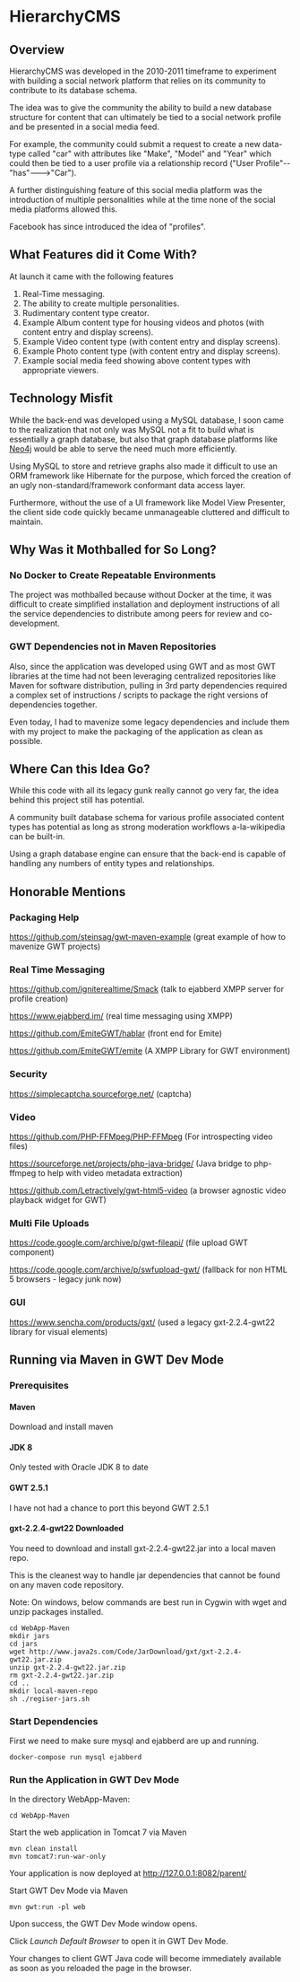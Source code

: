 HierarchyCMS
=================

Overview
--------

HierarchyCMS was developed in the 2010-2011 timeframe to experiment with building a social network platform that relies on its community to contribute to its database schema. 

The idea was to give the community the ability to build a new database structure for content that can ultimately be tied to a social network profile and be presented in a social media feed. 

For example, the community could submit a request to create a new data-type called "car" with attributes like "Make", "Model" and "Year" which could then be tied to a user profile via a relationship record ("User Profile"--"has"--->"Car"). 

A further distinguishing feature of this social media platform was the introduction of multiple personalities while at the time none of the social media platforms allowed this.  

Facebook has since introduced the idea of "profiles". 

## What Features did it Come With?

At launch it came with the following features

1. Real-Time messaging.
2. The ability to create multiple personalities. 
3. Rudimentary content type creator. 
4. Example Album content type for housing videos and photos (with content entry and display screens). 
5. Example Video content type (with content entry and display screens). 
6. Example Photo content type (with content entry and display screens). 
7. Example social media feed showing above content types with appropriate viewers.

## Technology Misfit

While the back-end was developed using a MySQL database, I soon came to the realization that not only was MySQL not a fit to build what is essentially a graph database, but also that graph database platforms like [Neo4j](https://neo4j.com/) would be able to serve the need  much more efficiently. 

Using MySQL to store and retrieve graphs also made it difficult to use an ORM framework like Hibernate for the purpose, which forced the creation of an ugly non-standard/framework conformant data access layer. 

Furthermore, without the use of a UI framework like Model View Presenter, the client side code quickly became unmanageable cluttered and difficult to maintain.  

## Why Was it Mothballed for So Long?

### No Docker to Create Repeatable Environments

The project was mothballed because without Docker at the time, it was difficult to create simplified installation and deployment instructions of all the service dependencies to distribute among peers for review and co-development. 

### GWT Dependencies not in Maven Repositories

Also, since the application was developed using GWT and as most GWT libraries at the time had not been leveraging centralized repositories like Maven for software distribution, pulling in 3rd party dependencies required a complex set of instructions / scripts to package the right versions of dependencies together.

Even today, I had to mavenize some legacy dependencies and include them with my project to make the packaging of the application as clean as possible. 

## Where Can this Idea Go?

While this code with all its legacy gunk really cannot go very far, the idea behind this project still has potential. 

A community built database schema for various profile associated content types has potential as long as strong moderation workflows a-la-wikipedia can be built-in. 

Using a graph database engine can ensure that the back-end is capable of handling any numbers of entity types and relationships.

## Honorable Mentions 

### Packaging Help

https://github.com/steinsag/gwt-maven-example (great example of how to mavenize GWT projects)

### Real Time Messaging

https://github.com/igniterealtime/Smack (talk to ejabberd XMPP server for profile creation)

https://www.ejabberd.im/ (real time messaging using XMPP)

https://github.com/EmiteGWT/hablar (front end for Emite)

https://github.com/EmiteGWT/emite (A XMPP Library for GWT environment)

### Security

https://simplecaptcha.sourceforge.net/ (captcha)

### Video

https://github.com/PHP-FFMpeg/PHP-FFMpeg (For introspecting video files)

https://sourceforge.net/projects/php-java-bridge/ (Java bridge to php-ffmpeg to help with video metadata extraction)

https://github.com/Letractively/gwt-html5-video (a browser agnostic video playback widget for GWT)

### Multi File Uploads

https://code.google.com/archive/p/gwt-fileapi/ (file upload GWT component)

https://code.google.com/archive/p/swfupload-gwt/ (fallback for non HTML 5 browsers - legacy junk now)

### GUI

https://www.sencha.com/products/gxt/ (used a legacy gxt-2.2.4-gwt22 library for visual elements)



Running via Maven in GWT Dev Mode
---------------------------------

### Prerequisites

#### Maven

Download and install maven

#### JDK 8

Only tested with Oracle JDK 8 to date

#### GWT 2.5.1

I have not had a chance to port this beyond GWT 2.5.1

#### gxt-2.2.4-gwt22 Downloaded

You need to download and install gxt-2.2.4-gwt22.jar into a local maven repo.  

This is the cleanest way to handle jar dependencies that cannot be found on any maven code repository. 

Note: On windows, below commands are best run in Cygwin with wget and unzip packages installed. 

```
cd WebApp-Maven
mkdir jars
cd jars
wget http://www.java2s.com/Code/JarDownload/gxt/gxt-2.2.4-gwt22.jar.zip
unzip gxt-2.2.4-gwt22.jar.zip
rm gxt-2.2.4-gwt22.jar.zip
cd ..
mkdir local-maven-repo
sh ./regiser-jars.sh
```

### Start Dependencies

First we need to make sure mysql and ejabberd are up and running. 

```
docker-compose run mysql ejabberd
```

### Run the Application in GWT Dev Mode

In the directory WebApp-Maven:

```
cd WebApp-Maven
```

Start the web application in Tomcat 7 via Maven

```
mvn clean install
mvn tomcat7:run-war-only
```

Your application is now deployed at http://127.0.0.1:8082/parent/

Start GWT Dev Mode via Maven

```
mvn gwt:run -pl web
```

Upon success, the GWT Dev Mode window opens. 

Click *Launch Default Browser* to open it in GWT Dev Mode.

Your changes to client GWT Java code will become immediately available as soon as you reloaded the page in the browser.

